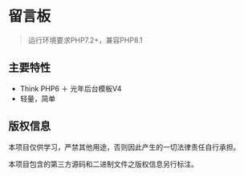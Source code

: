 留言板
===============

> 运行环境要求PHP7.2+，兼容PHP8.1

## 主要特性

* Think PHP6 ＋ 光年后台模板V4
* 轻量，简单

## 版权信息

本项目仅供学习，严禁其他用途，否则因此产生的一切法律责任自行承担。

本项目包含的第三方源码和二进制文件之版权信息另行标注。

